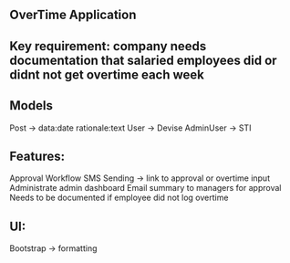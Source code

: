 ## OverTime Application

## Key requirement: company needs documentation that salaried employees did or didnt not get overtime each week

## Models
Post -> data:date rationale:text
User -> Devise
AdminUser -> STI

## Features:
Approval Workflow
SMS Sending -> link to approval or overtime input
Administrate admin dashboard
Email summary to managers for approval
Needs to be documented if employee did not log overtime

## UI:
Bootstrap -> formatting